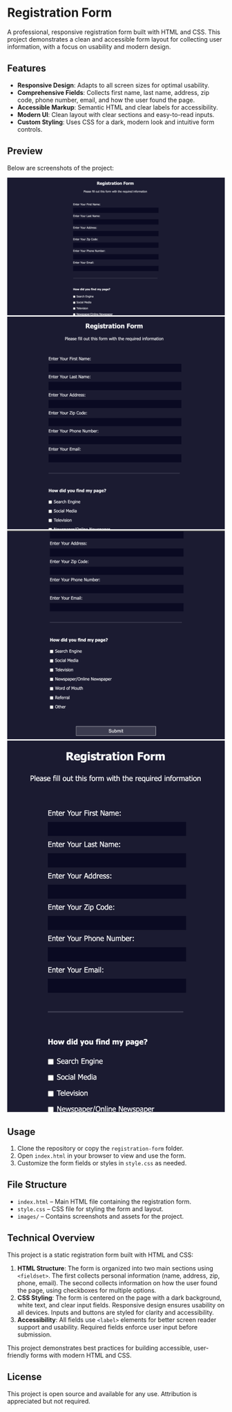 # Registration Form

A professional, responsive registration form built with HTML and CSS. This project demonstrates a clean and accessible form layout for collecting user information, with a focus on usability and modern design.

## Features

- **Responsive Design**: Adapts to all screen sizes for optimal usability.
- **Comprehensive Fields**: Collects first name, last name, address, zip code, phone number, email, and how the user found the page.
- **Accessible Markup**: Semantic HTML and clear labels for accessibility.
- **Modern UI**: Clean layout with clear sections and easy-to-read inputs.
- **Custom Styling**: Uses CSS for a dark, modern look and intuitive form controls.

## Preview

Below are screenshots of the project:

![Registration Form Screenshot 1](images/img-1.png)
![Registration Form Screenshot 2](images/img-2.png)
![Registration Form Screenshot 3](images/img-3.png)
![Registration Form Screenshot 4](images/img-4.png)

## Usage

1. Clone the repository or copy the `registration-form` folder.
2. Open `index.html` in your browser to view and use the form.
3. Customize the form fields or styles in `style.css` as needed.

## File Structure

- `index.html` – Main HTML file containing the registration form.
- `style.css` – CSS file for styling the form and layout.
- `images/` – Contains screenshots and assets for the project.

## Technical Overview

This project is a static registration form built with HTML and CSS:

1. **HTML Structure**: The form is organized into two main sections using `<fieldset>`. The first collects personal information (name, address, zip, phone, email). The second collects information on how the user found the page, using checkboxes for multiple options.
2. **CSS Styling**: The form is centered on the page with a dark background, white text, and clear input fields. Responsive design ensures usability on all devices. Inputs and buttons are styled for clarity and accessibility.
3. **Accessibility**: All fields use `<label>` elements for better screen reader support and usability. Required fields enforce user input before submission.

This project demonstrates best practices for building accessible, user-friendly forms with modern HTML and CSS.

## License

This project is open source and available for any use. Attribution is appreciated but not required.
